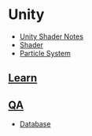 
# Unity

- [Unity Shader Notes](./unity_shaders_book.md)
- [Shader](./shader.md)
- [Particle System](./particlesystem.md)

## [Learn](./learn.md)

## [QA](./qa.md)


- [Database](./database.md)
